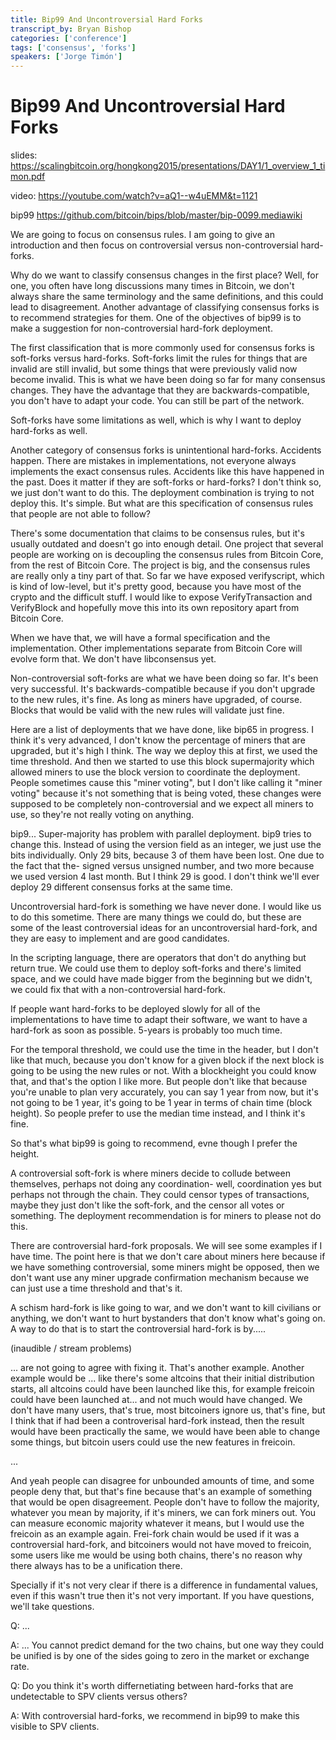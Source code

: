 ```yaml
---
title: Bip99 And Uncontroversial Hard Forks
transcript_by: Bryan Bishop
categories: ['conference']
tags: ['consensus', 'forks']
speakers: ['Jorge Timón']
---
```


# Bip99 And Uncontroversial Hard Forks

slides: <https://scalingbitcoin.org/hongkong2015/presentations/DAY1/1_overview_1_timon.pdf>

video: <https://youtube.com/watch?v=aQ1--w4uEMM&t=1121>

bip99 <https://github.com/bitcoin/bips/blob/master/bip-0099.mediawiki>

We are going to focus on consensus rules. I am going to give an introduction and then focus on controversial versus non-controversial hard-forks.

Why do we want to classify consensus changes in the first place? Well, for one, you often have long discussions many times in Bitcoin, we don't always share the same terminology and the same definitions, and this could lead to disagreement. Another advantage of classifying consensus forks is to recommend strategies for them. One of the objectives of bip99 is to make a suggestion for non-controversial hard-fork deployment.

The first classification that is more commonly used for consensus forks is soft-forks versus hard-forks. Soft-forks limit the rules for things that are invalid are still invalid, but some things that were previously valid now become invalid. This is what we have been doing so far for many consensus changes. They have the advantage that they are backwards-compatible, you don't have to adapt your code. You can still be part of the network.

Soft-forks have some limitations as well, which is why I want to deploy hard-forks as well.

Another category of consensus forks is unintentional hard-forks. Accidents happen. There are mistakes in implementations, not everyone always implements the exact consensus rules. Accidents like this have happened in the past. Does it matter if they are soft-forks or hard-forks? I don't think so, we just don't want to do this. The deployment combination is trying to not deploy this. It's simple. But what are this specification of consensus rules that people are not able to follow?

There's some documentation that claims to be consensus rules, but it's usually outdated and doesn't go into enough detail. One project that several people are working on is decoupling the consensus rules from Bitcoin Core, from the rest of Bitcoin Core. The project is big, and the consensus rules are really only a tiny part of that. So far we have exposed verifyscript, which is kind of low-level, but it's pretty good, because you have most of the crypto and the difficult stuff. I would like to expose VerifyTransaction and VerifyBlock and hopefully move this into its own repository apart from Bitcoin Core.

When we have that, we will have a formal specification and the implementation. Other implementations separate from Bitcoin Core will evolve form that. We don't have libconsensus yet.

Non-controversial soft-forks are what we have been doing so far. It's been very successful. It's backwards-compatible because if you don't upgrade to the new rules, it's fine. As long as miners have upgraded, of course. Blocks that would be valid with the new rules will validate just fine.

Here are a list of deployments that we have done, like bip65 in progress. I think it's very advanced, I don't know the percentage of miners that are upgraded, but it's high I think. The way we deploy this at first, we used the time threshold. And then we started to use this block supermajority which allowed miners to use the block version to coordinate the deployment. People sometimes cause this "miner voting", but I don't like calling it "miner voting" because it's not something that is being voted, these changes were supposed to be completely non-controversial and we expect all miners to use, so they're not really voting on anything.

bip9... Super-majority has problem with parallel deployment. bip9 tries to change this. Instead of using the version field as an integer, we just use the bits individually. Only 29 bits, because 3 of them have been lost. One due to the fact that the- signed versus unsigned number, and two more because we used version 4 last month. But I think 29 is good. I don't think we'll ever deploy 29 different consensus forks at the same time.

Uncontroversial hard-fork is something we have never done. I would like us to do this sometime. There are many things we could do, but these are some of the least controversial ideas for an uncontroversial hard-fork, and they are easy to implement and are good candidates.

In the scripting language, there are operators that don't do anything but return true. We could use them to deploy soft-forks and there's limited space, and we could have made bigger from the beginning but we didn't, we could fix that with a non-controversial hard-fork.

If people want hard-forks to be deployed slowly for all of the implementations to have time to adapt their software, we want to have a hard-fork as soon as possible. 5-years is probably too much time.

For the temporal threshold, we could use the time in the header, but I don't like that much, because you don't know for a given block if the next block is going to be using the new rules or not. With a blockheight you could know that, and that's the option I like more. But people don't like that because you're unable to plan very accurately, you can say 1 year from now, but it's not going to be 1 year, it's going to be 1 year in terms of chain time (block height). So people prefer to use the median time instead, and I think it's fine.

So that's what bip99 is going to recommend, evne though I prefer the height.

A controversial soft-fork is where miners decide to collude between themselves, perhaps not doing any coordination- well, coordination yes but perhaps not through the chain. They could censor types of transactions, maybe they just don't like the soft-fork, and the censor all votes or something. The deployment recommendation is for miners to please not do this.

There are controversial hard-fork proposals. We will see some examples if I have time. The point here is that we don't care about miners here because if we have something controversial, some miners might be opposed, then we don't want use any miner upgrade confirmation mechanism because we can just use a time threshold and that's it.

A schism hard-fork is like going to war, and we don't want to kill civilians or anything, we don't want to hurt bystanders that don't know what's going on. A way to do that is to start the controversial hard-fork is by..... 

(inaudible / stream problems)

... are not going to agree with fixing it. That's another example. Another example would be ... like there's some altcoins that their initial distribution starts, all altcoins could have been launched like this, for example freicoin could have been launched at... and not much would have changed. We don't have many users, that's true, most bitcoiners ignore us, that's fine, but I think that if had been a controverisal hard-fork instead, then the result would have been practically the same, we would have been able to change some things, but bitcoin users could use the new features in freicoin.

...

And yeah people can disagree for unbounded amounts of time, and some people deny that, but that's fine because that's an example of something that would be open disagreement. People don't have to follow the majority, whatever you mean by majority, if it's miners, we can fork miners out. You can measure economic majority whatever it means, but I would use the freicoin as an example again. Frei-fork chain would be used if it was a controversial hard-fork, and bitcoiners would not have moved to freicoin, some users like me would be using both chains, there's no reason why there always has to be a unification there.

Specially if it's not very clear if there is a difference in fundamental values, even if this wasn't true then it's not very important. If you have questions, we'll take questions.

Q: ...

A: ... You cannot predict demand for the two chains, but one way they could be unified is by one of the sides going to zero in the market or exchange rate.

Q: Do you think it's worth differnetiating between hard-forks that are undetectable to SPV clients versus others?

A: With controversial hard-forks, we recommend in bip99 to make this visible to SPV clients.
